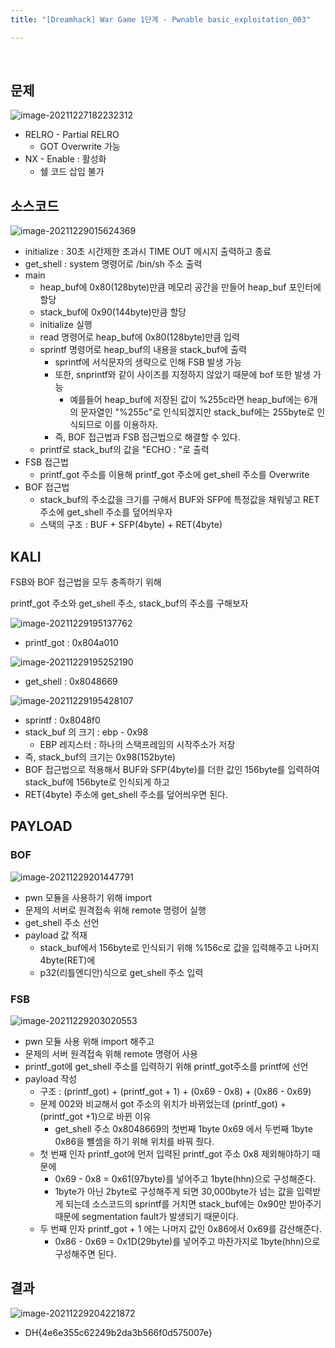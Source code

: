 ```yaml
---
title: "[Dreamhack] War Game 1단계 - Pwnable basic_exploitation_003"

---
```


<br>

## 문제

![image-20211227182232312](https://raw.githubusercontent.com/EONION-TH3DB/image_repo/main/img/image-20211227182232312.png)

- RELRO - Partial RELRO
  - GOT Overwrite 가능
- NX - Enable : 활성화 
  - 쉘 코드 삽입 불가



## 소스코드

![image-20211229015624369](https://raw.githubusercontent.com/EONION-TH3DB/image_repo/main/img/image-20211229015624369.png)

- initialize : 30초 시간제한 초과시 TIME OUT 메시지 출력하고 종료
- get_shell : system 명령어로 /bin/sh 주소 출력
- main 
  - heap_buf에 0x80(128byte)만큼 메모리 공간을 만들어 heap_buf 포인터에 할당
  - stack_buf에 0x90(144byte)만큼 할당
  - initialize 실행
  - read 명령어로 heap_buf에 0x80(128byte)만큼 입력
  - sprintf 명령어로 heap_buf의 내용을 stack_buf에 출력
    - sprintf에 서식문자의 생략으로 인해 FSB 발생 가능
    - 또한, snprintf와 같이 사이즈를 지정하지 않았기 때문에 bof 또한 발생 가능
      - 예를들어 heap_buf에 저장된 값이 %255c라면 heap_buf에는 6개의 문자열인 "%255c"로 인식되겠지만 stack_buf에는 255byte로 인식되므로 이를 이용하자.
    - 즉, BOF 접근법과 FSB 접근법으로 해결할 수 있다.
  - printf로 stack_buf의 값을 "ECHO : "로 출력
- FSB 접근법
  - printf_got 주소를 이용해 printf_got 주소에 get_shell 주소를 Overwrite
- BOF 접근법
  - stack_buf의 주소값을 크기를 구해서 BUF와 SFP에 특정값을 채워넣고 RET 주소에 get_shell 주소를 덮어씌우자
  - 스택의 구조 : BUF + SFP(4byte) + RET(4byte)



## KALI

FSB와 BOF 접근법을 모두 충족하기 위해

printf_got 주소와 get_shell 주소, stack_buf의 주소를 구해보자

![image-20211229195137762](https://raw.githubusercontent.com/EONION-TH3DB/image_repo/main/img/image-20211229195137762.png)

- printf_got : 0x804a010

![image-20211229195252190](https://raw.githubusercontent.com/EONION-TH3DB/image_repo/main/img/image-20211229195252190.png)

- get_shell : 0x8048669

![image-20211229195428107](https://raw.githubusercontent.com/EONION-TH3DB/image_repo/main/img/image-20211229195428107.png)

- sprintf : 0x8048f0
- stack_buf 의 크기 : ebp - 0x98
  - EBP 레지스터 : 하나의 스택프레임의 시작주소가 저장
- 즉, stack_buf의 크기는 0x98(152byte)
- BOF 접근법으로 적용해서 BUF와 SFP(4byte)를 더한 값인 156byte를 입력하여 stack_buf에 156byte로 인식되게 하고
- RET(4byte) 주소에 get_shell 주소를 덮어씌우면 된다.



## PAYLOAD

### BOF

![image-20211229201447791](https://raw.githubusercontent.com/EONION-TH3DB/image_repo/main/img/image-20211229201447791.png)

- pwn 모듈을 사용하기 위해 import
- 문제의 서버로 원격접속 위해 remote 명령어 실행
- get_shell 주소 선언
- payload 값 적재
  - stack_buf에서 156byte로 인식되기 위해 %156c로 값을 입력해주고 나머지 4byte(RET)에 
  - p32(리틀엔디안)식으로 get_shell 주소 입력



### FSB

![image-20211229203020553](https://raw.githubusercontent.com/EONION-TH3DB/image_repo/main/img/image-20211229203020553.png)

- pwn 모듈 사용 위해 import 해주고
- 문제의 서버 원격접속 위해 remote 명령어 사용
- printf_got에 get_shell 주소를 입력하기 위해 printf_got주소를 printf에 선언
- payload 작성
  - 구조 : (printf_got)  + (printf_got + 1) + (0x69 - 0x8) + (0x86 - 0x69)
  - 문제 002와 비교해서 got 주소의 위치가 바뀌었는데 (printf_got) + (printf_got +1)으로 바뀐 이유
    - get_shell 주소 0x8048669의 첫번째 1byte 0x69 에서 두번째 1byte 0x86을 뺼셈을 하기 위해 위치를 바꿔 줬다.
  - 첫 번째 인자 printf_got에 먼저 입력된 printf_got 주소 0x8 제외해야하기 때문에
    - 0x69 - 0x8 = 0x61(97byte)를 넣어주고 1byte(hhn)으로 구성해준다.
    - 1byte가 아닌 2byte로 구성해주게 되면 30,000byte가 넘는 값을 입력받게 되는데 소스코드의 sprintf를 거치면 stack_buf에는 0x90만 받아주기 때문에 segmentation fault가 발생되기 때문이다.
  - 두 번째 인자 printf_got + 1 에는 나머지 값인 0x86에서 0x69를 감산해준다.
    - 0x86 - 0x69 = 0x1D(29byte)를 넣어주고 마찬가지로 1byte(hhn)으로 구성해주면 된다.



## 결과

![image-20211229204221872](https://raw.githubusercontent.com/EONION-TH3DB/image_repo/main/img/image-20211229204221872.png)

- DH{4e6e355c62249b2da3b566f0d575007e}




